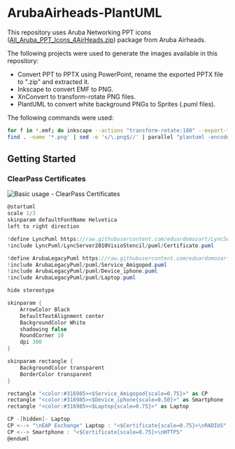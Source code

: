 # ArubaAirheads-PlantUML

This repository uses Aruba Networking PPT icons ([All_Aruba_PPT_Icons_4AirHeads.zip](https://community.arubanetworks.com/discussion/aruba-ppt-icons)) package from Aruba Airheads.

The following projects were used to generate the images available in this repository:

* Convert PPT to PPTX using PowerPoint, rename the exported PPTX file to ".zip" and extracted it.
* Inkscape to convert EMF to PNG.
* XnConvert to transform-rotate PNG files.
* PlantUML to convert white background PNGs to Sprites (.puml files). 

The following commands were used:

```bash
for f in *.emf; do inkscape --actions "transform-rotate:180" --export-type="png" --export-id="$(inkscape --query-all "${f}" &>/dev/null | grep -m 1 '^svg' | cut -d ',' -f 1)" $f --export-filename ${f/.emf/.png}; done
find . -name '*.png' | sed -e 's/\.png$//' | parallel "plantuml -encodesprite 16z {}.png >> ../puml/{}.puml"
```

## Getting Started

### ClearPass Certificates

![Basic usage - ClearPass Certificates](https://www.plantuml.com/plantuml/proxy?idx=0&src=https%3A%2F%2Fraw.githubusercontent.com%2Feduardomozart%2FArubaAirheads-PlantUML%2Fmain%2FSamples%2FClearPass_Certs.puml)

```csharp
@startuml
scale 1/3
skinparam defaultFontName Helvetica
left to right direction

!define LyncPuml https://raw.githubusercontent.com/eduardomozart/LyncServer2010-PlantUML/main
!include LyncPuml/LyncServer2010VisioStencil/puml/Certificate.puml

!define ArubaLegacyPuml https://raw.githubusercontent.com/eduardomozart/ArubaAirheads-PlantUML/main
!include ArubaLegacyPuml/puml/Service_Amigopod.puml
!include ArubaLegacyPuml/puml/Device_iphone.puml
!include ArubaLegacyPuml/puml/Laptop.puml

hide stereotype

skinparam {
    ArrowColor Black
    DefaultTextAlignment center
    BackgroundColor White
    shadowing false
    RoundCorner 10
    dpi 300
}

skinparam rectangle {
    BackgroundColor transparent
    BorderColor transparent
}

rectangle "<color:#316985><$Service_Amigopod{scale=0.75}>" as CP
rectangle "<color:#316985><$Device_iphone{scale=0.50}>" as Smartphone
rectangle "<color:#316985><$Laptop{scale=0.75}>" as Laptop

CP -[hidden]- Laptop
CP <--> "\nEAP Exchange" Laptop : "<$Certificate{scale=0.75}>\nRADIUS"
CP <--> Smartphone : "<$Certificate{scale=0.75}>\nHTTPS"
@enduml
```
